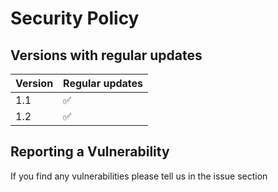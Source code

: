 # Security Policy

## Versions with regular updates

| Version | Regular updates    |
| ------- | ------------------ |
| 1.1     | :white_check_mark: |
| 1.2     | :white_check_mark: |

## Reporting a Vulnerability

If you find any vulnerabilities please tell us in the issue section
